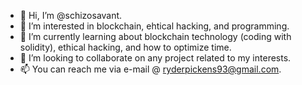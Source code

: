 - 👋 Hi, I’m @schizosavant.
- 👀 I’m interested in blockchain, ehtical hacking, and programming.
- 🌱 I’m currently learning about blockchain technology (coding with solidity), ethical hacking, and how to optimize time.
- 💞️ I’m looking to collaborate on any project related to my interests.
- 📫 You can reach me via e-mail @ ryderpickens93@gmail.com.
